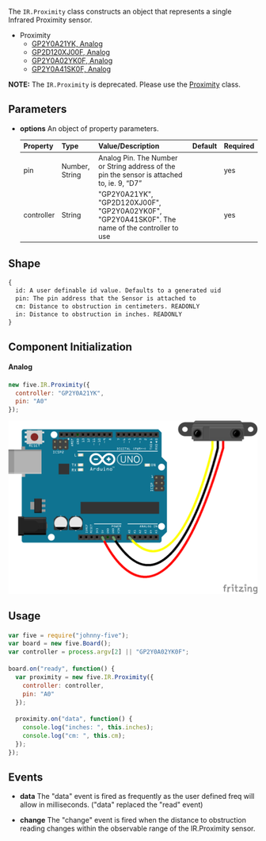 The `IR.Proximity` class constructs an object that represents a single Infrared Proximity sensor.

- Proximity
    - [GP2Y0A21YK, Analog](https://www.sparkfun.com/products/242?utm_source=j5)
    - [GP2D120XJ00F, Analog](https://www.sparkfun.com/products/8959?utm_source=j5)
    - [GP2Y0A02YK0F, Analog](https://www.sparkfun.com/products/8958?utm_source=j5)
    - [GP2Y0A41SK0F, Analog](https://www.sparkfun.com/products/12728?utm_source=j5)


**NOTE:** The `IR.Proximity` is deprecated. Please use the [Proximity](https://github.com/rwaldron/johnny-five/wiki/Proximity) class.

## Parameters

- **options** An object of property parameters.

  | Property | Type           | Value/Description                                                                    | Default | Required |
  |---------------|----------------|------------------------------|--------------------------------------------------------------------------------|----------|
  | pin           | Number, String | Analog Pin. The Number or String address of the pin the sensor is attached to, ie. 9, “D7” | | yes      |
  | controller    | String         | "GP2Y0A21YK", "GP2D120XJ00F", "GP2Y0A02YK0F", "GP2Y0A41SK0F". The name of the controller to use                                              || yes      |


## Shape

```
{
  id: A user definable id value. Defaults to a generated uid
  pin: The pin address that the Sensor is attached to
  cm: Distance to obstruction in centimeters. READONLY
  in: Distance to obstruction in inches. READONLY
}

```


## Component Initialization


#### Analog

```js
new five.IR.Proximity({
  controller: "GP2Y0A21YK",
  pin: "A0"
});
```

![IR.Proximity](https://github.com/rwaldron/johnny-five/raw/master/docs/breadboard/ir-proximity.png)

## Usage
```js
var five = require("johnny-five");
var board = new five.Board();
var controller = process.argv[2] || "GP2Y0A02YK0F";

board.on("ready", function() {
  var proximity = new five.IR.Proximity({
    controller: controller,
    pin: "A0"
  });

  proximity.on("data", function() {
    console.log("inches: ", this.inches);
    console.log("cm: ", this.cm);
  });
});

```

## Events

- **data** The "data" event is fired as frequently as the user defined freq will allow in milliseconds. ("data" replaced the "read" event)

- **change** The "change" event is fired when the distance to obstruction reading changes within the observable range of the IR.Proximity sensor.
